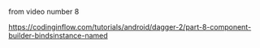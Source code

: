 from video number 8

https://codinginflow.com/tutorials/android/dagger-2/part-8-component-builder-bindsinstance-named